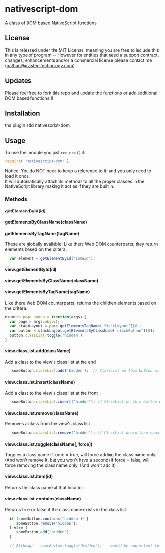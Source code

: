 # nativescript-dom
A class of DOM based NativeScript functions

## License

This is released under the MIT License, meaning you are free to include this in any type of program -- However for entities that need a support contract, changes, enhancements and/or a commercial license please contact me (nathan@master-technology.com).

## Updates

Please feel free to fork this repo and update the functions or add additional DOM based functions!!!


## Installation 

tns plugin add nativescript-dom  


## Usage

To use the  module you just `require()` it:

```js
require( "nativescript-dom" );
```

Notice: You do NOT need to keep a reference to it; and you only need to load it once.  
It will automatically attach its methods to all the proper classes in the NativeScript library making it act as if they are built in.

 
### Methods

#### getElementById(id)
#### getElementsByClassName(className)
#### getElementsByTagName(tagName)
These are globally available!  Like there Web DOM counterparts; they return elements based on the critera.
```js
  var element = getElementById('someId');
```

#### view.getElementById(id)
#### view.getElementsByClassName(className)
#### view.getElementsByTagName(tagName)
Like there Web DOM counterparts; returns the children elements based on the critera.
```js
exports.pageLoaded = function(args) {
  var page = args.object;
  var stackLayout = page.getElementsTagName('StackLayout')[0];
  var button = stackLayout.getElementsByClassName('clickButton')[0];
  button.classList.toggle('hidden');
}
```


#### view.classList.add(className)
Add a class to the view's class list at the end
```js
   someButton.classList.add('hidden');  // ClassList on this button will be "class1 class2 classx hidden"
```

#### view.classList.insert(className)
Add a class to the view's class list at the front
```js
   someButton.classList.insert('hidden'); // ClassList on this button will be "hidden class1 class2 classx"
```

#### view.classList.remove(className)
Removes a class from the view's class list
```js
   someButton.classList.remove('hidden'); // ClassList would then equal "class1 class2 class3"
```
   
#### view.classList.toggle(className[, force])
Toggles a class name
if force = true, will force adding the class name only.     (And won't remove it, but you won't have a second)
if force = false, will force removing the class name only.  (And won't add it)

#### view.classList.item(id) 
Returns the class name at that location.

#### view.classList.contains(className)
Returns true or false if the class name exists in the class list.
```js
  if (someButton.contains('hidden')) {
     someButton.remove('hidden');
  } else {
     someButton.add('hidden');
  }

  // Although   someButton.toggle('hidden');    would be equivelent to the 5 lines above.
```

